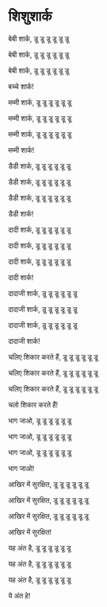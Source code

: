 # शिशुशार्क
बेबी शार्क, डू डू डू डू डू डू

बेबी शार्क, डू डू डू डू डू डू

बेबी शार्क, डू डू डू डू डू डू

बच्चे शार्क!

मम्मी शार्क, डू डू डू डू डू डू

मम्मी शार्क, डू डू डू डू डू डू

मम्मी शार्क, डू डू डू डू डू डू

मम्मी शार्क!

डैडी शार्क, डू डू डू डू डू डू

डैडी शार्क, डू डू डू डू डू डू

डैडी शार्क, डू डू डू डू डू डू

डैडी शार्क!

दादी शार्क, डू डू डू डू डू डू

दादी शार्क, डू डू डू डू डू डू

दादी शार्क, डू डू डू डू डू डू

दादी शार्क!

दादाजी शार्क, डू डू डू डू डू डू

दादाजी शार्क, डू डू डू डू डू डू

दादाजी शार्क, डू डू डू डू डू डू

दादाजी शार्क!

चलिए शिकार करते हैं, डू डू डू डू डू डू

चलिए शिकार करते हैं, डू डू डू डू डू डू

चलिए शिकार करते हैं, डू डू डू डू डू डू

चलो शिकार करते हैं!

भाग जाओ, डू डू डू डू डू डू

भाग जाओ, डू डू डू डू डू डू

भाग जाओ, डू डू डू डू डू डू

भाग जाओ!

आखिर में सुरक्षित, डू डू डू डू डू डू

आखिर में सुरक्षित, डू डू डू डू डू डू

आखिर में सुरक्षित, डू डू डू डू डू डू

आखिर में सुरक्षित!

यह अंत है, डू डू डू डू डू डू

यह अंत है, डू डू डू डू डू डू

यह अंत है, डू डू डू डू डू डू

ये अंत हे!
